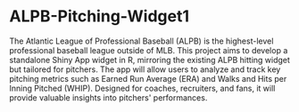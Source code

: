 # ALPB-Pitching-Widget1

The Atlantic League of Professional Baseball (ALPB) is the highest-level professional baseball league outside of MLB. This project aims to develop a standalone Shiny App widget in R, mirroring the existing ALPB hitting widget but tailored for pitchers. The app will allow users to analyze and track key pitching metrics such as Earned Run Average (ERA) and Walks and Hits per Inning Pitched (WHIP). Designed for coaches, recruiters, and fans, it will provide valuable insights into pitchers' performances.
